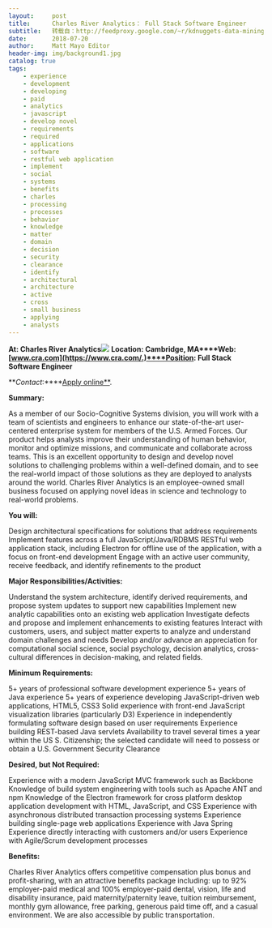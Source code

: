 ```yaml
---
layout:     post
title:      Charles River Analytics： Full Stack Software Engineer
subtitle:   转载自：http://feedproxy.google.com/~r/kdnuggets-data-mining-analytics/~3/kSg1aiexl8c/07-20-charles-river-analytics-full-stack-software-engineer.html
date:       2018-07-20
author:     Matt Mayo Editor
header-img: img/background1.jpg
catalog: true
tags:
    - experience
    - development
    - developing
    - paid
    - analytics
    - javascript
    - develop novel
    - requirements
    - required
    - applications
    - software
    - restful web application
    - implement
    - social
    - systems
    - benefits
    - charles
    - processing
    - processes
    - behavior
    - knowledge
    - matter
    - domain
    - decision
    - security
    - clearance
    - identify
    - architectural
    - architecture
    - active
    - cross
    - small business
    - applying
    - analysts
---
```


**At: Charles River Analytics**![](http://feedproxy.google.com/jimg/charles-river-analytics.jpg)
**Location: Cambridge, MA****Web: [www.cra.com](https://www.cra.com/.)****Position: Full Stack Software Engineer**

**_Contact_:****[Apply online**](https://www.cra.com/careers/job-listings?gh_jid=1224373).

**Summary:**

As a member of our Socio-Cognitive Systems division, you will work with a team of scientists and engineers to enhance our state-of-the-art user-centered enterprise system for members of the U.S. Armed Forces. Our product helps analysts improve their understanding of human behavior, monitor and optimize missions, and communicate and collaborate across teams. This is an excellent opportunity to design and develop novel solutions to challenging problems within a well-defined domain, and to see the real-world impact of those solutions as they are deployed to analysts around the world. Charles River Analytics is an employee-owned small business focused on applying novel ideas in science and technology to real-world problems.

**You will:**

Design architectural specifications for solutions that address requirements
Implement features across a full JavaScript/Java/RDBMS RESTful web application stack, including Electron for offline use of the application, with a focus on front-end development
Engage with an active user community, receive feedback, and identify refinements to the product

**Major Responsibilities/Activities:**

Understand the system architecture, identify derived requirements, and propose system updates to support new capabilities
Implement new analytic capabilities onto an existing web application
Investigate defects and propose and implement enhancements to existing features
Interact with customers, users, and subject matter experts to analyze and understand domain challenges and needs
Develop and/or advance an appreciation for computational social science, social psychology, decision analytics, cross-cultural differences in decision-making, and related fields.

**Minimum Requirements:**

5+ years of professional software development experience
5+ years of Java experience
5+ years of experience developing JavaScript-driven web applications, HTML5, CSS3
Solid experience with front-end JavaScript visualization libraries (particularly D3)
Experience in independently formulating software design based on user requirements
Experience building REST-based Java servlets
Availability to travel several times a year within the US
S. Citizenship; the selected candidate will need to possess or obtain a U.S. Government Security Clearance

**Desired, but Not Required:**

Experience with a modern JavaScript MVC framework such as Backbone
Knowledge of build system engineering with tools such as Apache ANT and npm
Knowledge of the Electron framework for cross platform desktop application development with HTML, JavaScript, and CSS
Experience with asynchronous distributed transaction processing systems
Experience building single-page web applications
Experience with Java Spring
Experience directly interacting with customers and/or users
Experience with Agile/Scrum development processes

**Benefits:**

Charles River Analytics offers competitive compensation plus bonus and profit-sharing, with an attractive benefits package including: up to 92% employer-paid medical and 100% employer-paid dental, vision, life and disability insurance, paid maternity/paternity leave, tuition reimbursement, monthly gym allowance, free parking, generous paid time off, and a casual environment. We are also accessible by public transportation.
